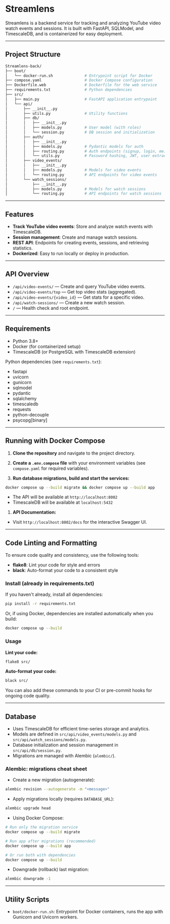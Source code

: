 # Streamlens

Streamlens is a backend service for tracking and analyzing YouTube video watch events and sessions. It is built with FastAPI, SQLModel, and TimescaleDB, and is containerized for easy deployment.

---

## Project Structure

```bash
Streamlens-back/
├── boot/
│   └── docker-run.sh              # Entrypoint script for Docker
├── compose.yaml                   # Docker Compose configuration
├── Dockerfile.web                 # Dockerfile for the web service
├── requirements.txt               # Python dependencies
├── src/
│   ├── main.py                    # FastAPI application entrypoint
│   └── api/
│       ├── __init__.py
│       ├── utils.py               # Utility functions
│       ├── db/
│       │   ├── __init__.py
│       │   ├── models.py          # User model (with roles)
│       │   └── session.py         # DB session and initialization
│       ├── auth/
│       │   ├── __init__.py
│       │   ├── models.py          # Pydantic models for auth
│       │   ├── routing.py         # Auth endpoints (signup, login, me)
│       │   └── utils.py           # Password hashing, JWT, user extraction
│       ├── video_events/
│       │   ├── __init__.py
│       │   ├── models.py          # Models for video events
│       │   └── routing.py         # API endpoints for video events
│       └── watch_sessions/
│           ├── __init__.py
│           ├── models.py          # Models for watch sessions
│           └── routing.py         # API endpoints for watch sessions
```

---

## Features

- **Track YouTube video events**: Store and analyze watch events with TimescaleDB.
- **Session management**: Create and manage watch sessions.
- **REST API**: Endpoints for creating events, sessions, and retrieving statistics.
- **Dockerized**: Easy to run locally or deploy in production.

---

## API Overview

- `/api/video-events/` — Create and query YouTube video events.
- `/api/video-events/top` — Get top video stats (aggregated).
- `/api/video-events/{video_id}` — Get stats for a specific video.
- `/api/watch-sessions/` — Create a new watch session.
- `/` — Health check and root endpoint.

---

## Requirements

- Python 3.8+
- Docker (for containerized setup)
- TimescaleDB (or PostgreSQL with TimescaleDB extension)

Python dependencies (see `requirements.txt`):

- fastapi
- uvicorn
- gunicorn
- sqlmodel
- pydantic
- sqlalchemy
- timescaledb
- requests
- python-decouple
- psycopg[binary]

---

## Running with Docker Compose

1. **Clone the repository** and navigate to the project directory.

2. **Create a `.env.compose` file** with your environment variables (see `compose.yaml` for required variables).

3. **Run database migrations, build and start the services:**

```bash
docker compose up --build migrate && docker compose up --build app
```

- The API will be available at `http://localhost:8002`
- TimescaleDB will be available at `localhost:5432`

1. **API Documentation:**

- Visit `http://localhost:8002/docs` for the interactive Swagger UI.

---

## Code Linting and Formatting

To ensure code quality and consistency, use the following tools:

- **flake8**: Lint your code for style and errors
- **black**: Auto-format your code to a consistent style

### Install (already in requirements.txt)

If you haven't already, install all dependencies:

```sh
pip install -r requirements.txt
```

Or, if using Docker, dependencies are installed automatically when you build:

```sh
docker compose up --build
```

### Usage

**Lint your code:**

```bash
flake8 src/
```

**Auto-format your code:**

```bash
black src/
```

You can also add these commands to your CI or pre-commit hooks for ongoing code quality.

---

## Database

- Uses TimescaleDB for efficient time-series storage and analytics.
- Models are defined in `src/api/video_events/models.py` and `src/api/watch_sessions/models.py`.
- Database initialization and session management in `src/api/db/session.py`.
- Migrations are managed with Alembic (`alembic/`).

### Alembic: migrations cheat sheet

- Create a new migration (autogenerate):

```bash
alembic revision --autogenerate -m "<message>"
```

- Apply migrations locally (requires `DATABASE_URL`):

```bash
alembic upgrade head
```

- Using Docker Compose:

```bash
# Run only the migration service
docker compose up --build migrate

# Run app after migrations (recommended)
docker compose up --build app

# Or run both with dependencies
docker compose up --build
```

- Downgrade (rollback) last migration:

```bash
alembic downgrade -1
```

---

## Utility Scripts

- `boot/docker-run.sh`: Entrypoint for Docker containers, runs the app with Gunicorn and Uvicorn workers.
